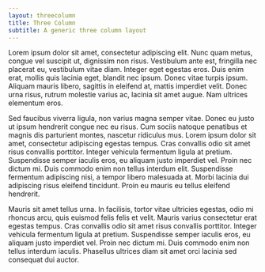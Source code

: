 ```yaml
---
layout: threecolumn
title: Three Column
subtitle: A generic three column layout
---
```

Lorem ipsum dolor sit amet, consectetur adipiscing elit. Nunc quam metus, congue
vel suscipit ut, dignissim non risus. Vestibulum ante est, fringilla nec placerat
eu, vestibulum vitae diam. Integer eget egestas eros. Duis enim erat, mollis quis
lacinia eget, blandit nec ipsum. Donec vitae turpis ipsum. Aliquam mauris libero,
sagittis in eleifend at, mattis imperdiet velit. Donec urna risus, rutrum molestie
varius ac, lacinia sit amet augue. Nam ultrices elementum eros.

Sed faucibus viverra ligula, non varius magna semper vitae. Donec eu justo ut ipsum
hendrerit congue nec eu risus. Cum sociis natoque penatibus et magnis dis parturient
montes, nascetur ridiculus mus. Lorem ipsum dolor sit amet, consectetur adipiscing
egestas tempus. Cras convallis odio sit amet risus convallis porttitor. Integer
vehicula fermentum ligula at pretium. Suspendisse semper iaculis eros, eu aliquam
justo imperdiet vel. Proin nec dictum mi. Duis commodo enim non tellus interdum
elit. Suspendisse fermentum adipiscing nisi, a tempor libero malesuada at. Morbi
lacinia dui adipiscing risus eleifend tincidunt. Proin eu mauris eu tellus eleifend
hendrerit.

Mauris sit amet tellus urna. In facilisis, tortor vitae ultricies egestas, odio
mi rhoncus arcu, quis euismod felis felis et velit. Mauris varius consectetur erat
egestas tempus. Cras convallis odio sit amet risus convallis porttitor. Integer
vehicula fermentum ligula at pretium. Suspendisse semper iaculis eros, eu aliquam
justo imperdiet vel. Proin nec dictum mi. Duis commodo enim non tellus interdum
iaculis. Phasellus ultrices diam sit amet orci lacinia sed consequat dui auctor.
